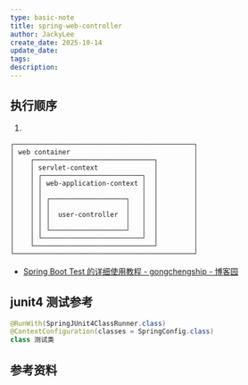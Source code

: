 ```yaml
---
type: basic-note
title: spring-web-controller
author: JackyLee
create_date: 2025-10-14
update_date:
tags:
description:
---
```


## 执行顺序

1.

```ascii
┌─────────────────────────────────────────────┐
│ web container                               │
│    ┌──────────────────────────────┐         │
│    │ servlet-context              │         │
│    │ ┌─────────────────────────┐  │         │
│    │ │ web-application-context │  │         │
│    │ │                         │  │         │
│    │ │ ┌───────────────────┐   │  │         │
│    │ │ │                   │   │  │         │
│    │ │ │  user-controller  │   │  │         │
│    │ │ │                   │   │  │         │
│    │ │ └───────────────────┘   │  │         │
│    │ └─────────────────────────┘  │         │
│    └──────────────────────────────┘         │
└─────────────────────────────────────────────┘
```

- [Spring Boot Test 的详细使用教程 - gongchengship - 博客园](https://www.cnblogs.com/gongchengship/p/18540901)

## junit4 测试参考

```java
@RunWith(SpringJUnit4ClassRunner.class)
@ContextConfiguration(classes = SpringConfig.class)
class 测试类
```

## 参考资料
